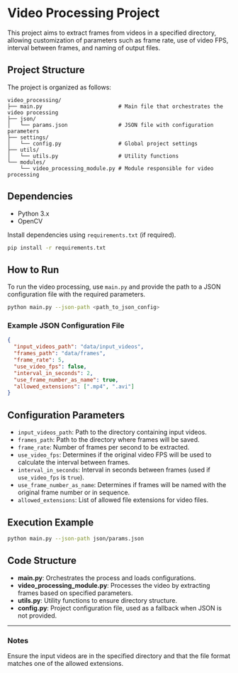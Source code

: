 
# Video Processing Project

This project aims to extract frames from videos in a specified directory, allowing customization of parameters such as frame rate, use of video FPS, interval between frames, and naming of output files.

## Project Structure

The project is organized as follows:

```plaintext
video_processing/
├── main.py                        # Main file that orchestrates the video processing
├── json/
│   └── params.json                # JSON file with configuration parameters
├── settings/
│   └── config.py                  # Global project settings
├── utils/
│   └── utils.py                   # Utility functions
└── modules/
    └── video_processing_module.py # Module responsible for video processing
```

## Dependencies

- Python 3.x
- OpenCV

Install dependencies using `requirements.txt` (if required).

```bash
pip install -r requirements.txt
```

## How to Run

To run the video processing, use `main.py` and provide the path to a JSON configuration file with the required parameters.

```bash
python main.py --json-path <path_to_json_config>
```

### Example JSON Configuration File

```json
{
  "input_videos_path": "data/input_videos",
  "frames_path": "data/frames",
  "frame_rate": 5,
  "use_video_fps": false,
  "interval_in_seconds": 2,
  "use_frame_number_as_name": true,
  "allowed_extensions": [".mp4", ".avi"]
}
```

## Configuration Parameters

- `input_videos_path`: Path to the directory containing input videos.
- `frames_path`: Path to the directory where frames will be saved.
- `frame_rate`: Number of frames per second to be extracted.
- `use_video_fps`: Determines if the original video FPS will be used to calculate the interval between frames.
- `interval_in_seconds`: Interval in seconds between frames (used if `use_video_fps` is `true`).
- `use_frame_number_as_name`: Determines if frames will be named with the original frame number or in sequence.
- `allowed_extensions`: List of allowed file extensions for video files.

## Execution Example

```bash
python main.py --json-path json/params.json
```

## Code Structure

- **main.py**: Orchestrates the process and loads configurations.
- **video_processing_module.py**: Processes the video by extracting frames based on specified parameters.
- **utils.py**: Utility functions to ensure directory structure.
- **config.py**: Project configuration file, used as a fallback when JSON is not provided.

---

### Notes

Ensure the input videos are in the specified directory and that the file format matches one of the allowed extensions.
